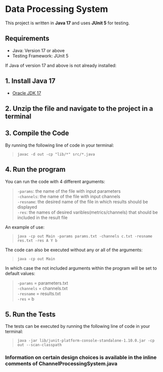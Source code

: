 ﻿# Data Processing System

This project is written in **Java 17** and uses **JUnit 5** for testing.

## Requirements
- Java: Version 17 or above
- Testing Framework: JUnit 5


If Java of version 17 and above is not already installed:

## 1. Install Java 17

- [Oracle JDK 17](https://www.oracle.com/java/technologies/javase/jdk17-archive-downloads.html)

## 2. Unzip the file and navigate to the project in a terminal 


## 3. Compile the Code

By running the following line of code in your terminal:
>`javac -d out -cp "lib/*" src/*.java`

## 4. Run the program

You can run the code with 4 different arguments:

>`-params`: the name of the file with input parameters<br>
>`-channels`: the name of the file with input channels<br>
>`-resname`: the desired name of the file in which results should be displayed<br>
>`-res`: the names of desired varibles(metrics/channels) that should be included in the result file<br>

An example of use:

>`java -cp out Main -params params.txt -channels c.txt -resname res.txt -res A Y b`

The code can also be executed without any or all of the arguments:

>`java -cp out Main`

In which case the not included arguments within the program will be set to default values:

>`-params` = parameters.txt<br>
>`-channels` = channels.txt<br>
>`-resname` = results.txt<br>
>`-res` = b<br>

## 5. Run the Tests

The tests can be executed by running the following line of code in your terminal:
>`java -jar lib/junit-platform-console-standalone-1.10.0.jar -cp out --scan-classpath`

### Information on certain design choices is available in the inline comments of ChannelProcessingSystem.java

